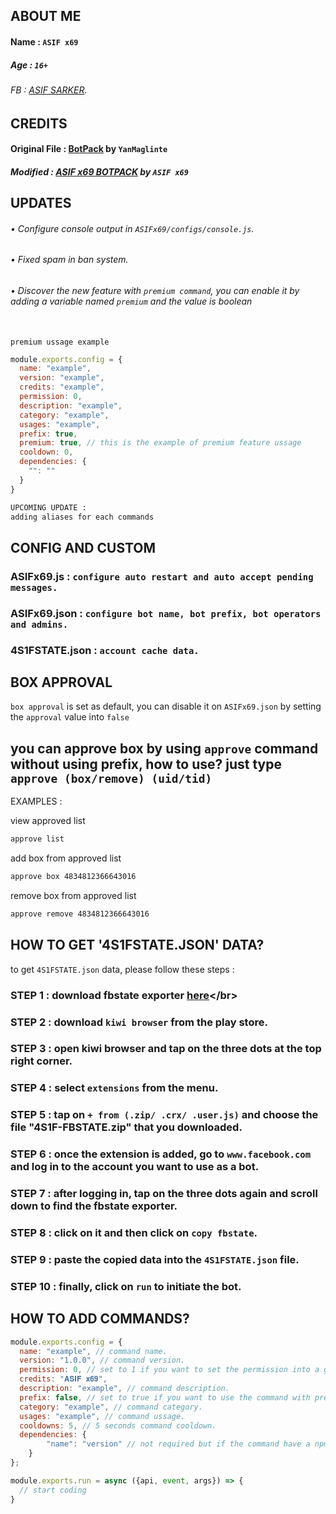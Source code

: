 ## ABOUT ME

#### Name : ```ASIF x69```</br>
##### Age : ```16+```</br>
###### FB : [ASIF SARKER](https://facebook.com/4S1F.403).</br>

## CREDITS

#### Original File : [BotPack](https://replit.com/@YanMaglinte/BotPack) by ```YanMaglinte```</br>

##### Modified : [ASIF x69 BOTPACK](https://replit.com/@hwxp1as66r/ASIF-x69-BOTPACK#README.md) by ```ASIF x69```

## UPDATES

###### • Configure console output in ``ASIFx69/configs/console.js``.</br>
###### • Fixed spam in ban system.</br>
###### • Discover the new feature with ```premium command```, you can enable it by adding a variable named ```premium``` and the value is boolean</br></br>
```premium ussage example```
```js
module.exports.config = {
  name: "example",
  version: "example",
  credits: "example",
  permission: 0,
  description: "example",
  category: "example",
  usages: "example",
  prefix: true,
  premium: true, // this is the example of premium feature ussage
  cooldown: 0,
  dependencies: {
    "": ""
  }
}
```
```txt
UPCOMING UPDATE :
adding aliases for each commands
```

## CONFIG AND CUSTOM

### ASIFx69.js : ``configure auto restart and auto accept pending messages.``</br>

### ASIFx69.json : ``configure bot name, bot prefix, bot operators and admins.``</br>

### 4S1FSTATE.json : ``account cache data.``

## BOX APPROVAL

``box approval`` is set as default, you can disable it on ``ASIFx69.json`` by setting the ``approval`` value into ``false``</br>

## you can approve box by using ``approve`` command without using prefix, how to use? just type ``approve (box/remove) (uid/tid)``</br>

EXAMPLES : </br>

view approved list 
```txt 
approve list
```
add box from approved list 
```txt
approve box 4834812366643016
```
remove box from approved list 
```txt
approve remove 4834812366643016
```

## HOW TO GET '4S1FSTATE.JSON' DATA?

to get ``4S1FSTATE.json`` data, please follow these steps :</br>

### STEP 1 : download fbstate exporter [here]([https://www.mediafire.com/file/vyy6jbo7ul2d3th/fbstate_exporter-1.0.xpi+(1).zip/file](https://github.com/ASIF-404-CYBER/4S1F-FBSTATE.git))</br>

### STEP 2 : download ``kiwi browser`` from the play store.</br>

### STEP 3 : open kiwi browser and tap on the three dots at the top right corner.</br>

### STEP 4 : select ``extensions`` from the menu.</br>

### STEP  5 : tap on ``+ from (.zip/ .crx/ .user.js)`` and choose the file "4S1F-FBSTATE.zip" that you downloaded.</br>

### STEP  6 : once the extension is added, go to ``www.facebook.com`` and log in to the account you want to use as a bot.</br>

### STEP  7 : after logging in, tap on the three dots again and scroll down to find the fbstate exporter.</br>

### STEP  8 : click on it and then click on ``copy fbstate``.</br>

### STEP  9 : paste the copied data into the ``4S1FSTATE.json`` file.</br>

### STEP  10 : finally, click on ``run`` to initiate the bot.</br>


## HOW TO ADD COMMANDS?
```js
module.exports.config = {
  name: "example", // command name.
  version: "1.0.0", // command version.
  permission: 0, // set to 1 if you want to set the permission into a group admins, set to 2 if you want to set the permission into a bot admins, set to 3 if you want to set the permission into a bot operators.
  credits: "𝐀𝐒𝐈𝐅 𝐱𝟔𝟗",
  description: "example", // command description.
  prefix: false, // set to true if you want to use the command with prefix, set to false if you want to use the commands without prefix.
  category: "example", // command category.
  usages: "example", // command ussage.
  cooldowns: 5, // 5 seconds command cooldown.
  dependencies: {
		"name": "version" // not required but if the command have a npm packages, you can type the package name and version to automatically install the package.
	}
};

module.exports.run = async ({api, event, args}) => {
  // start coding
}
```
